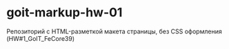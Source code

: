 # goit-markup-hw-01
Репозиторий с HTML-разметкой макета страницы, без CSS оформления (HW#1_GoIT_FeCore39)

